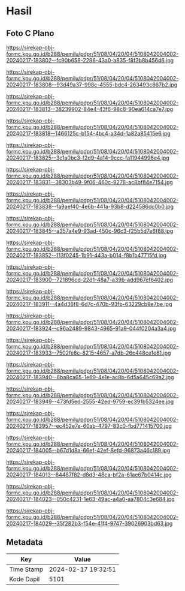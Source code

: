 # Hasil

## Foto C Plano

https://sirekap-obj-formc.kpu.go.id/b288/pemilu/pdpr/51/08/04/20/04/5108042004002-20240217-183802--fc90b658-2296-43a0-a835-f8f3b8b456d6.jpg

https://sirekap-obj-formc.kpu.go.id/b288/pemilu/pdpr/51/08/04/20/04/5108042004002-20240217-183808--93d49a37-998c-4555-bdc4-263493c867b2.jpg

https://sirekap-obj-formc.kpu.go.id/b288/pemilu/pdpr/51/08/04/20/04/5108042004002-20240217-183813--38239902-84e4-43f6-98c8-90ea614ca7e7.jpg

https://sirekap-obj-formc.kpu.go.id/b288/pemilu/pdpr/51/08/04/20/04/5108042004002-20240217-183818--1466125c-b154-4bc4-a34d-1a82a85415e6.jpg

https://sirekap-obj-formc.kpu.go.id/b288/pemilu/pdpr/51/08/04/20/04/5108042004002-20240217-183825--3c1a0bc3-f2d9-4a14-9ccc-fa11944996e4.jpg

https://sirekap-obj-formc.kpu.go.id/b288/pemilu/pdpr/51/08/04/20/04/5108042004002-20240217-183831--38303b49-9f06-460c-9278-ac8bf84e7154.jpg

https://sirekap-obj-formc.kpu.go.id/b288/pemilu/pdpr/51/08/04/20/04/5108042004002-20240217-183838--fa9aef40-4e6b-441a-93b8-d224586dc0b0.jpg

https://sirekap-obj-formc.kpu.go.id/b288/pemilu/pdpr/51/08/04/20/04/5108042004002-20240217-183845--a357a4e9-93ad-450c-96c3-f25b5d7e6f88.jpg

https://sirekap-obj-formc.kpu.go.id/b288/pemilu/pdpr/51/08/04/20/04/5108042004002-20240217-183852--113f0245-1b91-443a-b014-f8b1b47715fd.jpg

https://sirekap-obj-formc.kpu.go.id/b288/pemilu/pdpr/51/08/04/20/04/5108042004002-20240217-183900--721896cd-22d1-48a7-a39b-add967ef6402.jpg

https://sirekap-obj-formc.kpu.go.id/b288/pemilu/pdpr/51/08/04/20/04/5108042004002-20240217-183911--4a4d36f8-6d7c-470b-93fb-63229cb9e7be.jpg

https://sirekap-obj-formc.kpu.go.id/b288/pemilu/pdpr/51/08/04/20/04/5108042004002-20240217-183924--c96a2489-9843-4965-91a9-044f0204a3a4.jpg

https://sirekap-obj-formc.kpu.go.id/b288/pemilu/pdpr/51/08/04/20/04/5108042004002-20240217-183933--7502fe8c-8215-4657-a7db-26c448ce1e81.jpg

https://sirekap-obj-formc.kpu.go.id/b288/pemilu/pdpr/51/08/04/20/04/5108042004002-20240217-183940--6ba8ca65-1e69-4e1e-ac8b-6d5a645c69a2.jpg

https://sirekap-obj-formc.kpu.go.id/b288/pemilu/pdpr/51/08/04/20/04/5108042004002-20240217-183949--473fd5ed-2555-42ed-9759-ec391b5324ee.jpg

https://sirekap-obj-formc.kpu.go.id/b288/pemilu/pdpr/51/08/04/20/04/5108042004002-20240217-183957--ec452e7e-60ab-4797-83c0-fbd771415700.jpg

https://sirekap-obj-formc.kpu.go.id/b288/pemilu/pdpr/51/08/04/20/04/5108042004002-20240217-184005--b67d1d8a-66ef-42ef-8efd-96873a46c189.jpg

https://sirekap-obj-formc.kpu.go.id/b288/pemilu/pdpr/51/08/04/20/04/5108042004002-20240217-184013--84487f82-d8d3-48ca-bf2a-61ae67b0414c.jpg

https://sirekap-obj-formc.kpu.go.id/b288/pemilu/pdpr/51/08/04/20/04/5108042004002-20240217-184023--050c4231-1e63-49ac-a4a0-aa7804c3e684.jpg

https://sirekap-obj-formc.kpu.go.id/b288/pemilu/pdpr/51/08/04/20/04/5108042004002-20240217-184029--35f282b3-f54e-41f4-9747-39026903bd63.jpg


## Metadata

| Key        | Value               |
| ---------- | ------------------- |
| Time Stamp | 2024-02-17 19:32:51 |
| Kode Dapil | 5101                |



